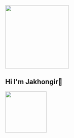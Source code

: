 <img src='https://media4.giphy.com/media/v1.Y2lkPTc5MGI3NjExMzI2cnhzcTY3ZHIxeWJoNjZubXVndGp5Nmg1enhuZnBza3Vyd292ZSZlcD12MV9pbnRlcm5hbF9naWZfYnlfaWQmY3Q9Zw/pOZhmE42D1WrCWATLK/giphy.gif' width='200px'>
<h2>Hi I'm Jakhongir👋</h2>
<img src='https://static.vecteezy.com/system/resources/thumbnails/011/260/238/small/html5-css3-js-icon-set-web-development-logo-icon-set-of-html-css-and-javascript-programming-symbol-free-vector.jpg' width=130px>
